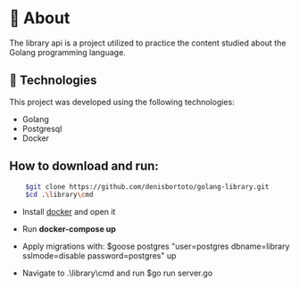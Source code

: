 # 📝 About

The library api is a project utilized to practice the content studied about the Golang programming language.

## 🚀 Technologies

This project was developed using the following technologies:

- Golang
- Postgresql
- Docker

## How to download and run:
```bash
    $git clone https://github.com/denisbortoto/golang-library.git
    $cd .\library\cmd
```
- Install [docker](https://docs.docker.com/get-docker/) and open it
- Run **docker-compose up**
- Apply migrations with: $goose postgres "user=postgres dbname=library sslmode=disable password=postgres" up


- Navigate to .\library\cmd and run $go run server.go